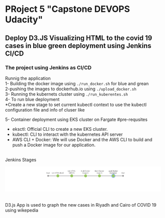 # PRoject 5 "Capstone DEVOPS Udacity"
## Deploy D3.JS Visualizing HTML to the covid 19 cases in blue green deployment using Jenkins CI/CD 


### The project using Jenkins as CI/CD 

Runnig the application 
<br>
1- Building the docker image using  ``` ./run_docker.sh ``` for blue and grean <br>
2-pushing the images to dockerhub.io using ``` ./upload_docker.sh ``` <br>
3- Running the kubernets cluster using ``` ./run_kuberentes.sh ``` <br>
4- To run blue deployment 
  <br> *Create a new stage to set current kubectl context to use the kubectl configuration file and info of cluser like 

5- Container deployment using EKS cluster on Fargate 
#pre-requsites 
- eksctl: Official CLI to create a new EKS cluster.
- kubectl: CLI to interact with the kubernetes API server
- AWS CLI + Docker: We will use Docker and the AWS CLI to build and push a Docker image for our application.

<br>
Jenkins Stages 

![JENKINS](1.JPG)


<br>
D3.js App is used to graph the new cases in Riyadh and Cairo of COVID 19 using wikepedia 
